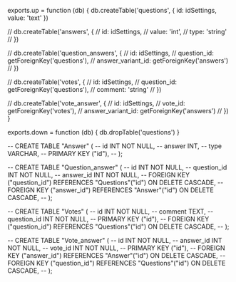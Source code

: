 exports.up = function (db) {
db.createTable('questions', {
id: idSettings,
value: 'text'
})

// db.createTable('answers', {
// id: idSettings,
// value: 'int',
// type: 'string'
// })

// db.createTable('question_answers', {
// id: idSettings,
// question_id: getForeignKey('questions'),
// answer_variant_id: getForeignKey('answers')
// })

// db.createTable('votes', {
// id: idSettings,
// question_id: getForeignKey('questions'),
// comment: 'string'
// })

// db.createTable('vote_answer', {
// id: idSettings,
// vote_id: getForeignKey('votes'),
// answer_variant_id: getForeignKey('answers')
// })
}

exports.down = function (db) {
db.dropTable('questions')
}

-- CREATE TABLE "Answer" (
-- id INT NOT NULL,
-- answer INT,
-- type VARCHAR,
-- PRIMARY KEY ("id"),
-- );

-- CREATE TABLE "Question_answer" (
-- id INT NOT NULL,
-- question_id INT NOT NULL,
-- answer_id INT NOT NULL,
-- FOREIGN KEY ("question_id") REFERENCES "Questions"("id") ON DELETE CASCADE,
-- FOREIGN KEY ("answer_id") REFERENCES "Answer"("id") ON DELETE CASCADE,
-- );

-- CREATE TABLE "Votes" (
-- id INT NOT NULL,
-- comment TEXT,
-- question_id INT NOT NULL,
-- PRIMARY KEY ("id"),
-- FOREIGN KEY ("question_id") REFERENCES "Questions"("id") ON DELETE CASCADE,
-- );

-- CREATE TABLE "Vote_answer" (
-- id INT NOT NULL,
-- answer_id INT NOT NULL,
-- vote_id INT NOT NULL,
-- PRIMARY KEY ("id"),
-- FOREIGN KEY ("answer_id") REFERENCES "Answer"("id") ON DELETE CASCADE,
-- FOREIGN KEY ("question_id") REFERENCES "Questions"("id") ON DELETE CASCADE,
-- );
